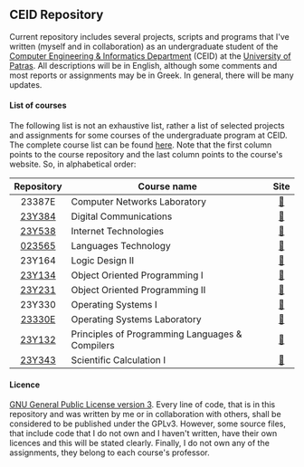 ## CEID Repository
Current repository includes several projects, scripts and programs that I've written (myself and in collaboration) as
an undergraduate student of the [Computer Engineering & Informatics Department](https://www.ceid.upatras.gr/) (CEID)
at the [University of Patras](http://www.upatras.gr/). All descriptions will be in English, although some comments and
most reports or assignments may be in Greek. In general, there will be many updates.

#### List of courses
The following list is not an exhaustive list, rather a list of selected projects and assignments for some courses of 
the undergraduate program at CEID. The complete course list can be found 
[here](https://www.ceid.upatras.gr/en/undergraduate/courses). Note that the first column points to the course 
repository and the last column points to the course's website. So, in alphabetical order:

| Repository | Course name                                               | Site |
|:-------------:| --------------------------------------------------------- |:--------------------------------------:|
| 23387E      | Computer Networks Laboratory | [:link:](https://www.ceid.upatras.gr/en/undergraduate/courses/23387%CE%95) |
| [23Y384](https://github.com/gkffzs/CEID/tree/master/23Y384)      | Digital Communications | [:link:](https://www.ceid.upatras.gr/en/undergraduate/courses/23%CE%A5384) |
| [23Y538](https://github.com/gkffzs/CEID/tree/master/23Y538)      | Internet Technologies | [:link:](https://www.ceid.upatras.gr/en/undergraduate/courses/23%CE%A5538) |
| [023565](https://github.com/gkffzs/CEID/tree/master/023565)      | Languages Technology | [:link:](https://www.ceid.upatras.gr/en/undergraduate/courses/23565) |
| 23Y164      | Logic Design II | [:link:](https://www.ceid.upatras.gr/en/undergraduate/courses/23%CE%A5164) |
| [23Y134](https://github.com/gkffzs/CEID/tree/master/23Y134)      | Object Oriented Programming I | [:link:](https://www.ceid.upatras.gr/en/undergraduate/courses/23%CE%A5134) |
| [23Y231](https://github.com/gkffzs/CEID/tree/master/23Y231)      | Object Oriented Programming II | [:link:](https://www.ceid.upatras.gr/en/undergraduate/courses/23%CE%A5231) |
| 23Y330      | Operating Systems I | [:link:](https://www.ceid.upatras.gr/en/undergraduate/courses/23%CE%A5330) |
| [23330E](https://github.com/gkffzs/CEID/tree/master/23330E)      | Operating Systems Laboratory | [:link:](https://www.ceid.upatras.gr/en/undergraduate/courses/23330%CE%95) |
| [23Y132](https://github.com/gkffzs/CEID/tree/master/23Y132)      | Principles of Programming Languages & Compilers | [:link:](https://www.ceid.upatras.gr/en/undergraduate/courses/23%CE%A5132) |
| [23Y343](https://github.com/gkffzs/CEID/tree/master/23Y343)      | Scientific Calculation I | [:link:](https://www.ceid.upatras.gr/en/undergraduate/courses/23%CE%A5343) |

#### Licence
[GNU General Public License version 3](https://www.gnu.org/licenses/gpl-3.0.en.html). Every line of code, that is in
this repository and was written by me or in collaboration with others, shall be considered to be published under the
GPLv3. However, some source files, that include code that I do not own and I haven't written, have their own licences
and this will be stated clearly. Finally, I do not own any of the assignments, they belong to each course's professor.
